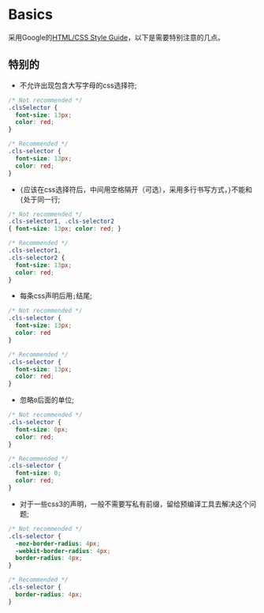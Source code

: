 # Basics
采用Google的[HTML/CSS Style Guide](http://google-styleguide.googlecode.com/svn/trunk/htmlcssguide.xml)，以下是需要特别注意的几点。

## 特别的
- 不允许出现包含大写字母的css选择符;

```css
/* Not recommended */
.clsSelector {
  font-size: 13px;
  color: red;
}

/* Recommended */
.cls-selector {
  font-size: 13px;
  color: red;
}
```

- `{`应该在css选择符后，中间用空格隔开（可选），采用多行书写方式，`}`不能和`{`处于同一行;

```css
/* Not recommended */
.cls-selector1, .cls-selector2
{ font-size: 13px; color: red; }

/* Recommended */
.cls-selector1,
.cls-selector2 {
  font-size: 13px;
  color: red;
}
```

- 每条css声明后用`;`结尾;

```css
/* Not recommended */
.cls-selector {
  font-size: 13px;
  color: red
}

/* Recommended */
.cls-selector {
  font-size: 13px;
  color: red;
}
```

- 忽略`0`后面的单位;

```css
/* Not recommended */
.cls-selector {
  font-size: 0px;
  color: red;
}

/* Recommended */
.cls-selector {
  font-size: 0;
  color: red;
}
```

- 对于一些css3的声明，一般不需要写私有前缀，留给预编译工具去解决这个问题;

```css
/* Not recommended */
.cls-selector {
  -moz-border-radius: 4px;
  -webkit-border-radius: 4px;
  border-radius: 4px;
}

/* Recommended */
.cls-selector {
  border-radius: 4px;
}
```
